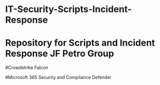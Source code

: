 # IT-Security-Scripts-Incident-Response

# Repository for Scripts and Incident Response JF Petro Group


#Crowdstrike Falcon

#Microsoft 365 Security and Compliance Defender

